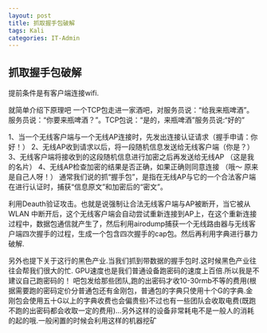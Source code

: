 ```yaml
---
layout: post
title: 抓取握手包破解  
tags: Kali
categories: IT-Admin
---
```

## 抓取握手包破解



提前条件是有客户端连接wifi.

就简单介绍下原理吧 一个TCP包走进一家酒吧，对服务员说：“给我来瓶啤酒”。服务员说：“你要来瓶啤酒？”。TCP包说：“是的，来瓶啤酒”服务员说:“好的”

1、当一个无线客户端与一个无线AP连接时，先发出连接认证请求（握手申请：你好！）
2、无线AP收到请求以后，将一段随机信息发送给无线客户端（你是？）
3、无线客户端将接收到的这段随机信息进行加密之后再发送给无线AP （这是我的名片）
4、无线AP检查加密的结果是否正确，如果正确则同意连接 （哦～ 原来是自己人呀！）
通常我们说的抓“握手包”，是指在无线AP与它的一个合法客户端在进行认证时，捕获“信息原文”和加密后的“密文”。 

利用Deauth验证攻击。也就是说强制让合法无线客户端与AP被断开，当它被从WLAN 中断开后，这个无线客户端会自动尝试重新连接到AP上，在这个重新连接过程中，数据包通信就产生了，然后利用airodump捕获一个无线路由器与无线客户端四次握手的过程，生成一个包含四次握手的cap包。然后再利用字典进行暴力破解.


另外也提下关于这行的黑色产业.当我们抓到带数据的握手包时.这时候黑色产业往往会帮我们很大的忙.
GPU速度也是我们普通设备跑密码的速度上百倍.所以我是不建议自己跑密码的！
吧包发给那些团队,跑的出密码才收10-30rmb不等的费用(根据需要跑的密码定价分普通包还有金刚包，普通包的字典只使用十个G的字典.金刚包会使用五十G以上的字典收费也会偏贵些)不过也有一些团队会收取电费(既跑不跑的出密码都会收取一定的费用)...另外这样的设备非常耗电不是一般人的消耗的起的哦.一般闲置的时候会利用这样的机器挖矿






















